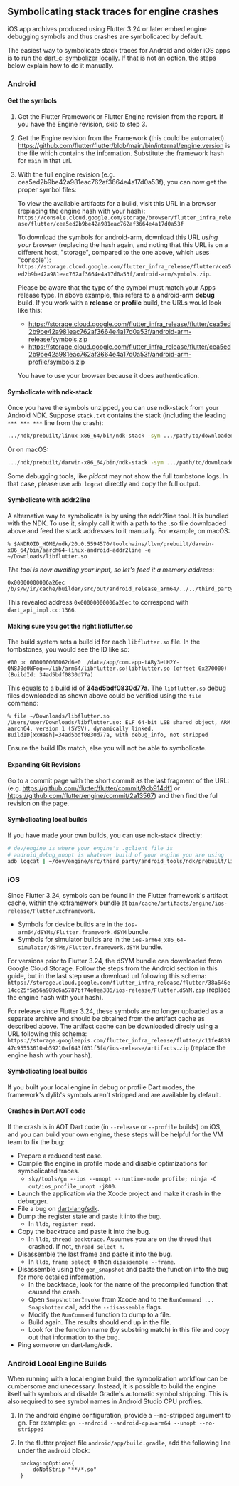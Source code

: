 ## Symbolicating stack traces for engine crashes

iOS app archives produced using Flutter 3.24 or later embed engine debugging symbols and thus crashes are symbolicated by default.

The easiest way to symbolicate stack traces for Android and older iOS apps is to run the [dart_ci symbolizer locally](https://github.com/dart-lang/dart_ci/blob/main/github-label-notifier/symbolizer/README.md#using-this-locally). If that is not an option, the steps below explain how to do it manually.

### Android

#### Get the symbols

1. Get the Flutter Framework or Flutter Engine revision from the report. If you have the Engine revision, skip to step 3.

2. Get the Engine revision from the Framework (this could be automated). https://github.com/flutter/flutter/blob/main/bin/internal/engine.version is the file which contains the information. Substitute the framework hash for `main` in that url.

3. With the full engine revision (e.g. cea5ed2b9be42a981eac762af3664e4a17d0a53f), you can now get the proper symbol files:

   To view the available artifacts for a build, visit this URL in a browser (replacing the engine hash with your hash): `https://console.cloud.google.com/storage/browser/flutter_infra_release/flutter/cea5ed2b9be42a981eac762af3664e4a17d0a53f`

   To download the symbols for android-arm, download this URL _using your browser_ (replacing the hash again, and noting that this URL is on a different host, "storage", compared to the one above, which uses "console"): `https://storage.cloud.google.com/flutter_infra_release/flutter/cea5ed2b9be42a981eac762af3664e4a17d0a53f/android-arm/symbols.zip`.

   Please be aware that the type of the symbol must match your Apps release type. In above example, this refers to a android-arm **debug** build. If you work with a **release** or **profile** build, the URLs would look like this:

   * https://storage.cloud.google.com/flutter_infra_release/flutter/cea5ed2b9be42a981eac762af3664e4a17d0a53f/android-arm-release/symbols.zip
   * https://storage.cloud.google.com/flutter_infra_release/flutter/cea5ed2b9be42a981eac762af3664e4a17d0a53f/android-arm-profile/symbols.zip

   You have to use your browser because it does authentication.

#### Symbolicate with ndk-stack

Once you have the symbols unzipped, you can use ndk-stack from your Android NDK. Suppose `stack.txt` contains the stack (including the leading `*** *** ***` line from the crash):

```bash
.../ndk/prebuilt/linux-x86_64/bin/ndk-stack -sym .../path/to/downloaded/symbols < stack.txt
```

Or on macOS:
```bash
.../ndk/prebuilt/darwin-x86_64/bin/ndk-stack -sym .../path/to/downloaded/symbols < stack.txt
```

Some debugging tools, like _pidcat_ may not show the full tombstone logs. In that case, please use `adb logcat` directly and copy the full output.

#### Symbolicate with addr2line

A alternative way to symbolicate is by using the addr2line tool. It is bundled with the NDK.
To use it, simply call it with a path to the .so file downloaded above and feed the stack addresses to it manually. For example, on macOS:

```
% $ANDROID_HOME/ndk/20.0.5594570/toolchains/llvm/prebuilt/darwin-x86_64/bin/aarch64-linux-android-addr2line -e ~/Downloads/libflutter.so
```
_The tool is now awaiting your input, so let's feed it a memory address_:
```
0x00000000006a26ec
/b/s/w/ir/cache/builder/src/out/android_release_arm64/../../third_party/dart/runtime/vm/dart_api_impl.cc:1366
```
This revealed address `0x00000000006a26ec` to correspond with `dart_api_impl.cc:1366`.

#### Making sure you got the right libflutter.so

The build system sets a build id for each `libflutter.so` file. In the tombstones, you would see the ID like so:

```
#00 pc 000000000062d6e0  /data/app/com.app-tARy3eLH2Y-QN8J0d0WFog==/lib/arm64/libflutter.so!libflutter.so (offset 0x270000) (BuildId: 34ad5bdf0830d77a)
```

This equals to a build id of **34ad5bdf0830d77a**. The `libflutter.so` debug files downloaded as shown above could be verified using the `file` command:

```
% file ~/Downloads/libflutter.so
/Users/user/Downloads/libflutter.so: ELF 64-bit LSB shared object, ARM aarch64, version 1 (SYSV), dynamically linked, BuildID[xxHash]=34ad5bdf0830d77a, with debug_info, not stripped
```

Ensure the build IDs match, else you will not be able to symbolicate.

#### Expanding Git Revisions

Go to a commit page with the short commit as the last fragment of the URL:
(e.g. https://github.com/flutter/flutter/commit/9cb914df1 or https://github.com/flutter/engine/commit/2a13567) and then find the full revision on the page.


#### Symbolicating local builds

If you have made your own builds, you can use ndk-stack directly:

```bash
# dev/engine is where your engine's .gclient file is
# android_debug_unopt is whatever build of your engine you are using
adb logcat | ~/dev/engine/src/third_party/android_tools/ndk/prebuilt/linux-x86_64/bin/ndk-stack -sym ~/dev/engine/src/out/android_debug_unopt
```

### iOS

Since Flutter 3.24, symbols can be found in the Flutter framework's artifact
cache, within the xcframework bundle at
`bin/cache/artifacts/engine/ios-release/Flutter.xcframework`.

  * Symbols for device builds are in the `ios-arm64/dSYMs/Flutter.framework.dSYM` bundle.
  * Symbols for simulator builds are in the `ios-arm64_x86_64-simulator/dSYMs/Flutter.framework.dSYM` bundle.

For versions prior to Flutter 3.24, the dSYM bundle can downloaded from Google
Cloud Storage. Follow the steps from the Android section in this guide, but in
the last step use a download url following this schema:
`https://storage.cloud.google.com/flutter_infra_release/flutter/38a646e14cc25f5a56a989c6a5787bf74e0ea386/ios-release/Flutter.dSYM.zip`
(replace the engine hash with your hash).

For release since Flutter 3.24, these symbols are no longer uploaded as a
separate archive and should be obtained from the artifact cache as described
above. The artifact cache can be downloaded direcly using a URL following this
schema:
`https://storage.googleapis.com/flutter_infra_release/flutter/c11fe483947c95553610ab59210af643f031f5f4/ios-release/artifacts.zip`
(replace the engine hash with your hash).

#### Symbolicating local builds

If you built your local engine in debug or profile Dart modes, the framework's dylib's symbols aren't stripped and are available by default.

#### Crashes in Dart AOT code

If the crash is in AOT Dart code (in `--release` or `--profile` builds) on iOS, and you can build your own engine, these steps will be helpful for the VM team to fix the bug:

* Prepare a reduced test case.
* Compile the engine in profile mode and disable optimizations for symbolicated traces.
  * `sky/tools/gn --ios --unopt --runtime-mode profile; ninja -C out/ios_profile_unopt -j800`.
* Launch the application via the Xcode project and make it crash in the debugger.
* File a bug on [dart-lang/sdk](https://github.com/dart-lang/sdk/issues/new).
* Dump the register state and paste it into the bug.
  * In `lldb`, `register read`.
* Copy the backtrace and paste it into the bug.
  * In `lldb`, `thread backtrace`. Assumes you are on the thread that crashed. If not, `thread select n`.
* Disassemble the last frame and paste it into the bug.
  * In `lldb`, `frame select 0` then `disassemble --frame`.
* Disassemble using the `gen_snapshot` and paste the function into the bug for more detailed information.
  * In the backtrace, look for the name of the precompiled function that caused the crash.
  * Open `SnapshotterInvoke` from Xcode and to the `RunCommand ... Snapshotter` call, add the `--disassemble` flags.
  * Modify the `RunCommand` function to dump to a file.
  * Build again. The results should end up in the file.
  * Look for the function name (by substring match) in this file and copy out that information to the bug.
* Ping someone on dart-lang/sdk.


### Android Local Engine Builds

When running with a local engine build, the symbolization workflow can be cumbersome and unecessary. Instead, it is possible to build the engine itself with symbols and disable Gradle's automatic symbol stripping. This is also required to see symbol names in Android Studio CPU profiles.

1. In the android engine configuration, provide a --no-stripped argument to gn. For example: `gn --android --android-cpu=arm64 --unopt --no-stripped`

2. In the flutter project file `android/app/build.gradle`, add the following line under the `android` block:

```
    packagingOptions{
        doNotStrip "**/*.so"
    }

```
